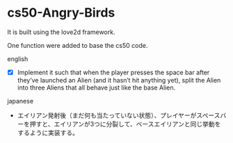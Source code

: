 # cs50-Angry-Birds

It is built using the love2d framework.

One function were added to base the cs50 code.

english
- [x]  Implement it such that when the player presses the space bar after they’ve launched an Alien (and it hasn’t hit anything yet), split the Alien into three Aliens that all behave just like the base Alien.

japanese
- エイリアン発射後（まだ何も当たっていない状態）、プレイヤーがスペースバーを押すと、エイリアンが3つに分裂して、ベースエイリアンと同じ挙動をするように実装する。
